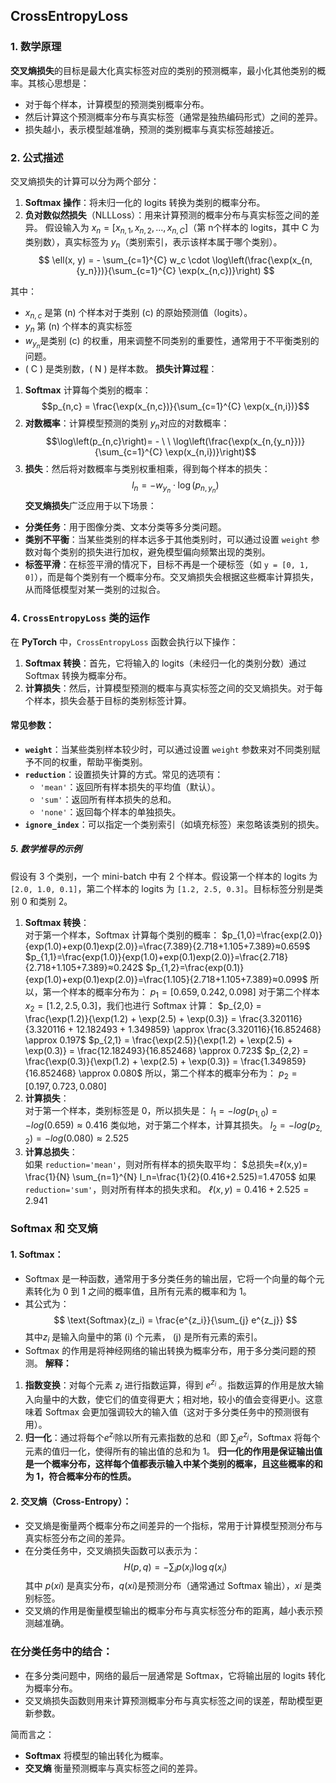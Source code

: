 ## CrossEntropyLoss
### 1. 数学原理
**交叉熵损失**的目标是最大化真实标签对应的类别的预测概率，最小化其他类别的概率。其核心思想是：
- 对于每个样本，计算模型的预测类别概率分布。
- 然后计算这个预测概率分布与真实标签（通常是独热编码形式）之间的差异。
- 损失越小，表示模型越准确，预测的类别概率与真实标签越接近。
### 2. 公式描述
交叉熵损失的计算可以分为两个部分：
1. **Softmax 操作**：将未归一化的 logits 转换为类别的概率分布。
2. **负对数似然损失**（NLLLoss）：用来计算预测的概率分布与真实标签之间的差异。
假设输入为 $x_n=[x_{n,1},x_{n,2},...,x_{n,C}]$（第 n个样本的 logits，其中 C 为类别数），真实标签为 $y_n$（类别索引，表示该样本属于哪个类别）。
$$
\ell(x, y) = - \sum_{c=1}^{C} w_c \cdot \log\left(\frac{\exp(x_{n,{y_n}})}{\sum_{c=1}^{C} \exp(x_{n,c})}\right)
$$

其中：
- $x_{n,c}$ 是第 \(n\) 个样本对于类别 \(c\) 的原始预测值（logits）。
- $y_n$ 第 \(n\) 个样本的真实标签
- $w_{y_n}$是类别 \(c\) 的权重，用来调整不同类别的重要性，通常用于不平衡类别的问题。
- \( C \) 是类别数，\( N \) 是样本数。
**损失计算过程**：

1. **Softmax** 计算每个类别的概率：
    $$p_{n,c} =  \frac{\exp(x_{n,c})}{\sum_{c=1}^{C} \exp(x_{n,i})}$$
2. **对数概率**：计算模型预测的类别 $y_n$​ 对应的对数概率：
    $$\log\left(p_{n,c}\right)= - \ \ \log\left(\frac{\exp(x_{n,{y_n}})}{\sum_{c=1}^{C} \exp(x_{n,i})}\right)$$
3. **损失**：然后将对数概率与类别权重相乘，得到每个样本的损失：
    $$l_n=- w_{y_n} \cdot \log\left(p_{n,{y_n}}\right)$$
**交叉熵损失**广泛应用于以下场景：
- **分类任务**：用于图像分类、文本分类等多分类问题。
- **类别不平衡**：当某些类别的样本远多于其他类别时，可以通过设置 `weight` 参数对每个类别的损失进行加权，避免模型偏向频繁出现的类别。
- **标签平滑**：在标签平滑的情况下，目标不再是一个硬标签（如 `y = [0, 1, 0]`），而是每个类别有一个概率分布。交叉熵损失会根据这些概率计算损失，从而降低模型对某一类别的过拟合。
### **4. `CrossEntropyLoss` 类的运作**
在 **PyTorch** 中，`CrossEntropyLoss` 函数会执行以下操作：
1. **Softmax 转换**：首先，它将输入的 logits（未经归一化的类别分数）通过 Softmax 转换为概率分布。
2. **计算损失**：然后，计算模型预测的概率与真实标签之间的交叉熵损失。对于每个样本，损失会基于目标的类别标签计算。
#### **常见参数：**
- **`weight`**：当某些类别样本较少时，可以通过设置 `weight` 参数来对不同类别赋予不同的权重，帮助平衡类别。
- **`reduction`**：设置损失计算的方式。常见的选项有：
    - `'mean'`：返回所有样本损失的平均值（默认）。
    - `'sum'`：返回所有样本损失的总和。
    - `'none'`：返回每个样本的单独损失。
- **`ignore_index`**：可以指定一个类别索引（如填充标签）来忽略该类别的损失。
##### 5. 数学推导的示例
假设有 3 个类别，一个 mini-batch 中有 2 个样本。假设第一个样本的 logits 为 `[2.0, 1.0, 0.1]`，第二个样本的 logits 为 `[1.2, 2.5, 0.3]`。目标标签分别是类别 0 和类别 2。
1. **Softmax 转换**：  
    对于第一个样本，Softmax 计算每个类别的概率：
    $p_{1,0}​=\frac{exp(2.0)}{exp(1.0)+exp(0.1)exp(2.0)}​=\frac{7.389}{2.718+1.105+7.389​}≈0.659$
    $p_{1,1}​=\frac{exp(1.0)}{exp(1.0)+exp(0.1)exp(2.0)}​=\frac{2.718}{2.718+1.105+7.389​}≈0.242$
    $p_{1,2}​=\frac{exp(0.1)}{exp(1.0)+exp(0.1)exp(2.0)}​=\frac{1.105}{2.718+1.105+7.389​}≈0.099$
    所以，第一个样本的概率分布为：
							$p_1=[0.659,0.242,0.098]$
对于第二个样本 $x_2=[1.2,2.5,0.3]$，我们也进行 Softmax 计算：
$p_{2,0} = \frac{\exp(1.2)}{\exp(1.2) + \exp(2.5) + \exp(0.3)} = \frac{3.320116}{3.320116 + 12.182493 + 1.349859} \approx \frac{3.320116}{16.852468} \approx 0.197$
$p_{2,1} = \frac{\exp(2.5)}{\exp(1.2) + \exp(2.5) + \exp(0.3)} = \frac{12.182493}{16.852468} \approx 0.723$
$p_{2,2} = \frac{\exp(0.3)}{\exp(1.2) + \exp(2.5) + \exp(0.3)} = \frac{1.349859}{16.852468} \approx 0.080$
所以，第二个样本的概率分布为：
$p_2 = [0.197, 0.723, 0.080]$
2. **计算损失**：  
    对于第一个样本，类别标签是 0，所以损失是：
    $l_1=−log⁡(p_{1,0}) = −log(0.659)≈0.416$
    类似地，对于第二个样本，计算其损失。
    $l_2​=−log(p_{2,2}​)=−log(0.080)≈2.525$
3. **计算总损失**：  
    如果 `reduction='mean'`，则对所有样本的损失取平均：
    $总损失=ℓ(x,y)= \frac{1}{N} \sum_{n=1}^{N} l_n​ =\frac{1}{2}​(0.416+2.525)=1.4705$
    如果 `reduction='sum'`，则对所有样本的损失求和。
	$ℓ(x,y)=0.416+2.525=2.941$
### Softmax 和 交叉熵
#### 1. **Softmax**：
   - Softmax 是一种函数，通常用于多分类任务的输出层，它将一个向量的每个元素转化为 0 到 1 之间的概率值，且所有元素的概率和为 1。
   - 其公式为：
$$ 
     \text{Softmax}(z_i) = \frac{e^{z_i}}{\sum_{j} e^{z_j}}
     $$
     其中$z_i$ 是输入向量中的第 \(i\) 个元素， \(j\) 是所有元素的索引。
   - Softmax 的作用是将神经网络的输出转换为概率分布，用于多分类问题的预测。
**解释：**
1. **指数变换**：对每个元素 $z_i$ ​ 进行指数运算，得到 $e^{z_i}$ 。指数运算的作用是放大输入向量中的大数，使它们的值变得更大；相对地，较小的值会变得更小。这意味着 Softmax 会更加强调较大的输入值（这对于多分类任务中的预测很有用）。
2. **归一化**：通过将每个$e^{z_i}$除以所有元素指数的总和（即 ${\sum_{j} e^{z_j}}$，Softmax 将每个元素的值归一化，使得所有的输出值的总和为 1。
	**归一化的作用是保证输出值是一个概率分布，这样每个值都表示输入中某个类别的概率，且这些概率的和为 1，符合概率分布的性质。**

#### 2. **交叉熵（Cross-Entropy）**：
   - 交叉熵是衡量两个概率分布之间差异的一个指标，常用于计算模型预测分布与真实标签分布之间的差异。
   - 在分类任务中，交叉熵损失函数可以表示为：
  $$ 
     H(p, q) = - \sum_{i} p(x_i) \log q(x_i)
     $$
     其中 $p(xi)$ 是真实分布，$q(xi)$是预测分布（通常通过 Softmax 输出），$xi$ 是类别标签。
   - 交叉熵的作用是衡量模型输出的概率分布与真实标签分布的距离，越小表示预测越准确。

### 在分类任务中的结合：
- 在多分类问题中，网络的最后一层通常是 Softmax，它将输出层的 logits 转化为概率分布。
- 交叉熵损失函数则用来计算预测概率分布与真实标签之间的误差，帮助模型更新参数。

简而言之：
- **Softmax** 将模型的输出转化为概率。
- **交叉熵** 衡量预测概率与真实标签之间的差异。
